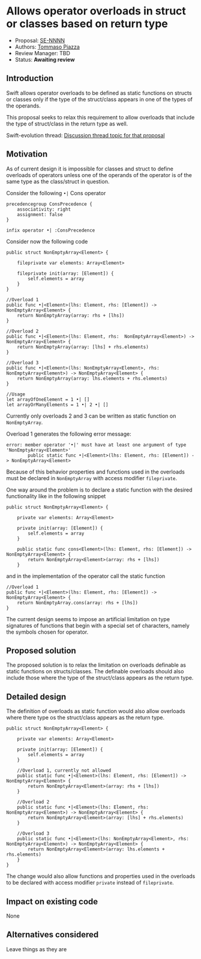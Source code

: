 # Allows operator overloads in struct or classes based on return type

* Proposal: [SE-NNNN](NNNN-allow-operator-overloads-in-structs-or-classes-based-on-return-type.md)
* Authors: [Tommaso Piazza](https://github.com/blender)
* Review Manager: TBD
* Status: **Awaiting review**

## Introduction

Swift allows operator overloads to be defined as static functions on structs
or classes only if the type of the struct/class appears in one of the types
of the operands.

This proposal seeks to relax this requirement to allow overloads that include
the type of struct/class in the return type as well.

Swift-evolution thread: [Discussion thread topic for that proposal](https://lists.swift.org/pipermail/swift-evolution/)

## Motivation

As of current design it is impossible for classes and struct to define overloads
of operators unless one of the operands of the operator is of the same type as
the class/struct in question.

Consider the following  `•|` Cons operator

```
precedencegroup ConsPrecedence {
    associativity: right
    assignment: false
}

infix operator •| :ConsPrecedence
```

Consider now the following code

```
public struct NonEmptyArray<Element> {

    fileprivate var elements: Array<Element>

    fileprivate init(array: [Element]) {
        self.elements = array
    }
}

//Overload 1
public func •|<Element>(lhs: Element, rhs: [Element]) -> NonEmptyArray<Element> {
    return NonEmptyArray(array: rhs + [lhs])
}

//Overload 2
public func •|<Element>(lhs: Element, rhs:  NonEmptyArray<Element>) -> NonEmptyArray<Element> {
    return NonEmptyArray(array: [lhs] + rhs.elements)
}

//Overload 3
public func •|<Element>(lhs: NonEmptyArray<Element>, rhs: NonEmptyArray<Element>) -> NonEmptyArray<Element> {
    return NonEmptyArray(array: lhs.elements + rhs.elements)
}

//Usage
let arrayOfOneElement = 1 •| []
let arrayOrManyElements = 1 •| 2 •| []
```

Currently only overloads 2 and 3 can be written as static function on `NonEmptyArray`.

Overload 1 generates the following error message:

```
error: member operator '•|' must have at least one argument of type 'NonEmptyArray<Element>'
        public static func •|<Element>(lhs: Element, rhs: [Element]) -> NonEmptyArray<Element>
```

Because of this behavior properties and functions used in the overloads must be
declared in `NonEmptyArray` with access modifier `fileprivate`.

One way around the problem is to declare a static function with the desired
functionality like in the following snippet

```
public struct NonEmptyArray<Element> {

    private var elements: Array<Element>

    private init(array: [Element]) {
        self.elements = array
    }

    public static func cons<Element>(lhs: Element, rhs: [Element]) -> NonEmptyArray<Element> {
        return NonEmptyArray<Element>(array: rhs + [lhs])
    }
```

and in the implementation of the operator call the static function

```
//Overload 1
public func •|<Element>(lhs: Element, rhs: [Element]) -> NonEmptyArray<Element> {
    return NonEmptyArray.cons(array: rhs + [lhs])
}
```

The current design seems to impose an artificial limitation on type
signatures of functions that begin with a special set of characters, namely
the symbols chosen for operator.

## Proposed solution

The proposed solution is to relax the limitation on overloads definable as
static functions on structs/classes. The definable overloads should also include
those where the type of the struct/class appears as the return type.

## Detailed design

The definition of overloads as static function would also allow overloads where
there type os the struct/class appears as the return type.

```
public struct NonEmptyArray<Element> {

    private var elements: Array<Element>

    private init(array: [Element]) {
        self.elements = array
    }

    //Overload 1, currently not allowed
    public static func •|<Element>(lhs: Element, rhs: [Element]) -> NonEmptyArray<Element> {
        return NonEmptyArray<Element>(array: rhs + [lhs])
    }

    //Overload 2
    public static func •|<Element>(lhs: Element, rhs:  NonEmptyArray<Element>) -> NonEmptyArray<Element> {
        return NonEmptyArray<Element>(array: [lhs] + rhs.elements)
    }

    //Overload 3
    public static func •|<Element>(lhs: NonEmptyArray<Element>, rhs: NonEmptyArray<Element>) -> NonEmptyArray<Element> {
        return NonEmptyArray<Element>(array: lhs.elements + rhs.elements)
    }
}
```

The change would also allow functions and properties used in the overloads
to be declared with access modifier `private` instead of `fileprivate`.

## Impact on existing code

None

## Alternatives considered

Leave things as they are
